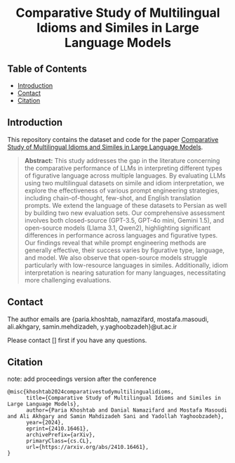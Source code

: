 # <p align="center">Comparative Study of Multilingual Idioms and Similes in Large Language Models</p>

## Table of Contents
* [Introduction](#introduction)
* [Contact](#contact)
* [Citation](#citation)

## Introduction
This repository contains the dataset and code for the paper [Comparative Study of Multilingual Idioms and Similes in Large Language Models]([https://arxiv.org/abs/](https://arxiv.org/abs/2410.16461)).

> **Abstract:** This study addresses the gap in the literature concerning the comparative performance of LLMs in interpreting different types of figurative language across multiple languages. By evaluating LLMs using two multilingual datasets on simile and idiom interpretation, we explore the effectiveness of various prompt engineering strategies, including chain-of-thought, few-shot, and English translation prompts. We extend the language of these datasets to Persian as well by building two new evaluation sets. Our comprehensive assessment involves both closed-source (GPT-3.5, GPT-4o mini, Gemini 1.5), and open-source models (Llama 3.1, Qwen2), highlighting significant differences in performance across languages and figurative types. 
Our findings reveal that while prompt engineering methods are generally effective, their success varies by figurative type, language, and model. 
We also observe that open-source models struggle particularly with low-resource languages in similes. Additionally, idiom interpretation is nearing saturation for many languages, necessitating more challenging evaluations.

## Contact 

The author emails are {paria.khoshtab, namazifard, mostafa.masoudi, ali.akhgary, samin.mehdizadeh, y.yaghoobzadeh}@ut.ac.ir

Please contact [] first if you have any questions.

## Citation 
note: add proceedings version after the conference

```
@misc{khoshtab2024comparativestudymultilingualidioms,
      title={Comparative Study of Multilingual Idioms and Similes in Large Language Models}, 
      author={Paria Khoshtab and Danial Namazifard and Mostafa Masoudi and Ali Akhgary and Samin Mahdizadeh Sani and Yadollah Yaghoobzadeh},
      year={2024},
      eprint={2410.16461},
      archivePrefix={arXiv},
      primaryClass={cs.CL},
      url={https://arxiv.org/abs/2410.16461}, 
}

